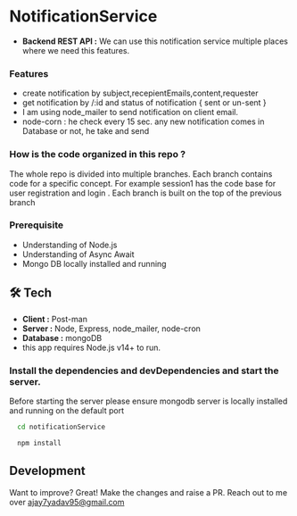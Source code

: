 # NotificationService
- **Backend REST API :** We can use this notification service multiple places where we need this features.

### Features
- create notification by subject,recepientEmails,content,requester
- get notification by /:id and status of notification { sent or un-sent }
- I am using node_mailer to send notification on client email.
- node-corn : he check every 15 sec. any new notification comes in Database or not, he take and send

### How is the code organized in this repo ?
The whole repo is divided into multiple branches. Each branch contains code for a specific concept. For example session1 has the code base for user registration and login . Each branch is built on the top of the previous branch

### Prerequisite
- Understanding of Node.js
- Understanding of Async Await
- Mongo DB locally installed and running

## 🛠 Tech
- **Client   :** Post-man
- **Server   :** Node, Express, node_mailer, node-cron
- **Database :** mongoDB
- this app requires Node.js v14+ to run.

### Install the dependencies and devDependencies and start the server.
Before starting the server please ensure mongodb server is locally installed and running on the default port

```bash
  cd notificationService
```
```bash
  npm install
```

## Development
Want to improve? Great! Make the changes and raise a PR. Reach out to me over ajay7yadav95@gmail.com

